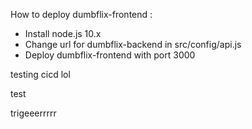 How to deploy dumbflix-frontend :
- Install node.js 10.x
- Change url for dumbflix-backend in src/config/api.js
- Deploy dumbflix-frontend with port 3000

testing cicd
lol

test

trigeeerrrrr